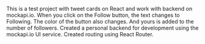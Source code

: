 This is a test project with tweet cards on React and work with backend on mockapi.io.
When you click on the Follow button, the text changes to Following. The color of the button also changes. And yours is added to the number of followers.
Created a personal backend for development using the mockapi.io UI service.
Created routing using React Router.
